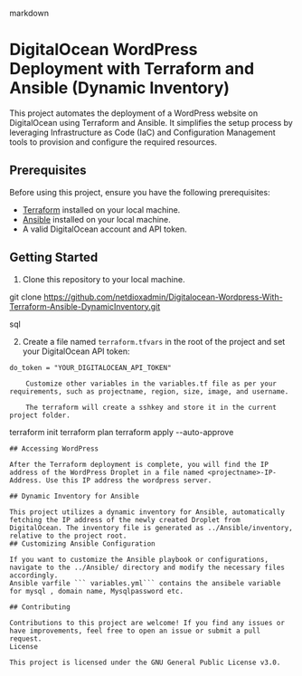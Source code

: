 markdown

# DigitalOcean WordPress Deployment with Terraform and Ansible (Dynamic Inventory)

This project automates the deployment of a WordPress website on DigitalOcean using Terraform and Ansible. It simplifies the setup process by leveraging Infrastructure as Code (IaC) and Configuration Management tools to provision and configure the required resources.

## Prerequisites

Before using this project, ensure you have the following prerequisites:

- [Terraform](https://www.terraform.io/) installed on your local machine.
- [Ansible](https://www.ansible.com/) installed on your local machine.
- A valid DigitalOcean account and API token.

## Getting Started

1. Clone this repository to your local machine.

git clone https://github.com/netdioxadmin/Digitalocean-Wordpress-With-Terraform-Ansible-DynamicInventory.git

sql


2. Create a file named `terraform.tfvars` in the root of the project and set your DigitalOcean API token:

```hcl
do_token = "YOUR_DIGITALOCEAN_API_TOKEN"

    Customize other variables in the variables.tf file as per your requirements, such as projectname, region, size, image, and username.

    The terraform will create a sshkey and store it in the current project folder.

```
terraform init
terraform plan
terraform apply --auto-approve
```
## Accessing WordPress

After the Terraform deployment is complete, you will find the IP address of the WordPress Droplet in a file named <projectname>-IP-Address. Use this IP address the wordpress server.

## Dynamic Inventory for Ansible

This project utilizes a dynamic inventory for Ansible, automatically fetching the IP address of the newly created Droplet from DigitalOcean. The inventory file is generated as ../Ansible/inventory, relative to the project root.
## Customizing Ansible Configuration

If you want to customize the Ansible playbook or configurations, navigate to the ../Ansible/ directory and modify the necessary files accordingly.
Ansible varfile ``` variables.yml``` contains the ansibele variable for mysql , domain name, Mysqlpassword etc.

## Contributing

Contributions to this project are welcome! If you find any issues or have improvements, feel free to open an issue or submit a pull request.
License

This project is licensed under the GNU General Public License v3.0.

